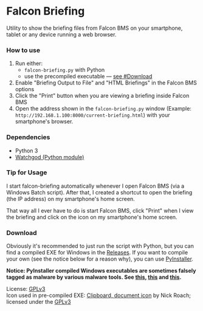 # Falcon Briefing
Utility to show the briefing files from Falcon BMS on your smartphone,
tablet or any device running a web browser.

### How to use
1. Run either:
   * `falcon-briefing.py` with Python
   * use the precompiled executable — [see #Download](#Download)
2. Enable "Briefing Output to File" and "HTML Briefings" in the Falcon BMS options
3. Click the "Print" button when you are viewing a briefing inside Falcon BMS
4. Open the address shown in the `falcon-briefing.py` window (Example: `http://192.168.1.100:8000/current-briefing.html`)
with your smartphone's browser.

### Dependencies
* Python 3
* [Watchgod (Python module)](https://github.com/samuelcolvin/watchgod)

### Tip for Usage

I start falcon-briefing automatically whenever I open Falcon BMS (via a Windows Batch script).
After that, I created a shortcut to open the briefing (the IP address) on my smartphone's home screen.

That way all I ever have to do is start Falcon BMS, click "Print"
when I view the briefing and click on the icon on my smartphone's home screen.

### Download

Obviously it's recommended to just run the script with Python, but
you can find a compiled EXE for Windows in the [Releases](https://github.com/dglava/falcon-briefing/releases).
If you want to compile your own (see the notice below for a reason why),
you can use [PyInstaller](https://www.pyinstaller.org/).

**Notice: PyInstaller compiled Windows executables are sometimes falsely
tagged as malware by various malware tools. See [this](https://github.com/pyinstaller/pyinstaller/issues?q=is%3Aissue+virus+is%3Aclosed),
[this](https://stackoverflow.com/questions/43777106/program-made-with-pyinstaller-now-seen-as-a-trojan-horse-by-avg)
and [this](https://www.reddit.com/r/Python/comments/9ri81s/my_pyinstallercompiled_exe_progs_are_victims_of/).**

License: [GPLv3](http://www.gnu.org/licenses/gpl-3.0.html)  
Icon used in pre-compiled EXE: [Clipboard, document icon](https://www.iconfinder.com/icons/1055091/clipboard_document_icon) by Nick Roach;
licensed under the [GPLv3](http://www.gnu.org/licenses/gpl-3.0.html)
